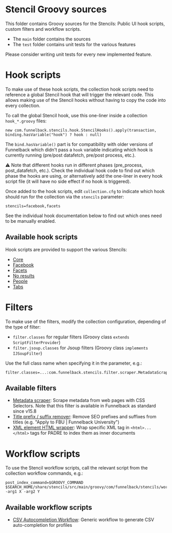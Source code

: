 # Stencil Groovy sources

This folder contains Groovy sources for the Stencils: Public UI hook scripts, custom filters and workflow scripts.

* The `main` folder contains the sources
* The `test` folder contains unit tests for the various features

Please consider writing unit tests for every new implemented feature.
 
# Hook scripts

To make use of these hook scripts, the collection hook scripts need to reference a global Stencil hook that will trigger the relevant code. This allows making use of the Stencil hooks without having to copy the code into every collection.

To call the global Stencil hook, use this one-liner inside a collection `hook_*.groovy` files:

```
new com.funnelback.stencils.hook.StencilHooks().apply(transaction, binding.hasVariable("hook") ? hook : null)
```

The `bind.hasVariable()` part is for compatibility with older versions of Funnelback which didn't pass a `hook` variable indicating which hook is currently running (pre/post datafetch, pre/post process, etc.).

:warning: Note that different hooks run in different phases (pre_process, post_datafetch, etc.). Check the individual hook code to find out which phase the hooks are using, or alternatively add the one-liner in every hook script file (it will have no side effect if no hook is triggered).

Once added to the hook scripts, edit `collection.cfg` to indicate which hook should run for the collection via the `stencils` parameter:

```
stencils=facebook,facets
```

See the individual hook documentation below to find out which ones need to be manually enabled.

## Available hook scripts

Hook scripts are provided to support the various Stencils:

* [Core](main/groovy/com/funnelback/stencils/hook/core/README.md)
* [Facebook](main/groovy/com/funnelback/stencils/hook/facebook/README.md)
* [Facets](main/groovy/com/funnelback/stencils/hook/facets/README.md)
* [No results](main/groovy/com/funnelback/stencils/hook/noresults/README.md)
* [People](main/groovy/com/funnelback/stencils/hook/people/README.md)
* [Tabs](main/groovy/com/funnelback/stencils/hook/tabs/README.md)

# Filters

To make use of the filters, modify the collection configuration, depending of the type of filter:

* `filter.classes` for regular filters (Groovy class `extends ScriptFilterProvider`)
* `filter.jsoup.classes` for Jsoup filters (Groovy class `implements IJSoupFilter`)

Use the full class name when specifying it in the parameter, e.g.:

```
filter.classes=...:com.funnelback.stencils.filter.scraper.MetadataScraperFilter
```

## Available filters

* [Metadata scraper](main/groovy/com/funnelback/stencils/filter/scraper/README.md): Scrape metadata from web pages with CSS Selectors. Note that this filter is available in Funnelback as standard since v15.8
* [Title prefix / suffix remover](main/groovy/com/funnelback/stencils/filter/title/README.md): Remove SEO prefixes and suffixes from titles (e.g. "Apply to FBU | Funnelback University")
* [XML element HTML wrapper](main/groovy/com/funnelback/stencils/filter/xml/README.md): Wrap specific XML tag in `<html>...</html>` tags for PADRE to index them as inner documents

# Workflow scripts

To use the Stencil workflow scripts, call the relevant script from the collection workflow commands, e.g.:

```
post_index_command=$GROOVY_COMMAND $SEARCH_HOME/share/stencils/src/main/groovy/com/funnelback/stencils/workflow/.../myWorkflow.goovy -arg1 X -arg2 Y
```

## Available workflow scripts

* [CSV Autocompletion Workflow](main/groovy/com/funnelback/stencils/workflow/autocompletion/README.md): Generic workflow to generate CSV auto-completion for profiles
